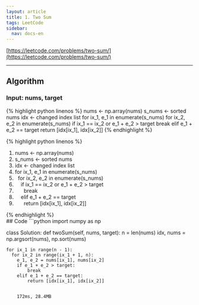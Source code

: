 ```yaml
---
layout: article
title: 1. Two Sum
tags: LeetCode
sidebar:
  nav: docs-en
---
```


[https://leetcode.com/problems/two-sum/](https://leetcode.com/problems/two-sum/)

<!--more-->

---

## Algorithm
### Input: nums, target
{% highlight python linenos %}
nums ← np.array(nums)
s_nums ← sorted nums
idx ← changed index list
for ix_1, e_1 in enumerate(s_nums)
  for ix_2, e_2 in enumerate(s_nums)
    if ix_1 == ix_2 or e_1 + e_2 > target
      break
    elif e_1 + e_2 == target
      return [idx[ix_1], idx[ix_2]]
{% endhighlight %}


{% highlight python linenos %}
<ol>
<li> nums ← np.array(nums) </li>
<li> s_nums ← sorted nums </li>
<li> idx ← changed index list </li>
<li> for ix_1, e_1 in enumerate(s_nums) </li>
<li> &nbsp; for ix_2, e_2 in enumerate(s_nums) </li>
<li> &nbsp; &nbsp; if ix_1 == ix_2 or e_1 + e_2 > target </li>
<li> &nbsp; &nbsp; &nbsp; break </li>
<li> &nbsp; &nbsp; elif e_1 + e_2 == target </li>
<li> &nbsp; &nbsp; &nbsp; return [idx[ix_1], idx[ix_2]] </li>
</ol>
{% endhighlight %}


<br>
## Code
```python
import numpy as np

class Solution:
  def twoSum(self, nums, target):
    n = len(nums)
    idx, nums = np.argsort(nums), np.sort(nums)

    for ix_1 in range(n - 1):
      for ix_2 in range(ix_1 + 1, n):
        e_1, e_2 = nums[ix_1], nums[ix_2]
        if e_1 + e_2 > target:
            break
        elif e_1 + e_2 == target:
            return [idx[ix_1], idx[ix_2]]
```

    172ms, 28.4MB
